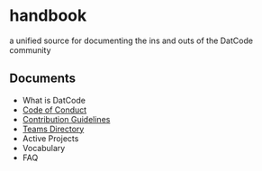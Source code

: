 # handbook
a unified source for documenting the ins and outs of the DatCode community

## Documents
* What is DatCode
* [Code of Conduct](https://github.com/gitdatcode/handbook/blob/master/code-of-conduct.md)
* [Contribution Guidelines](https://github.com/gitdatcode/handbook/blob/master/contribution-guidelines.md)
* [Teams Directory](https://github.com/gitdatcode/handbook/blob/master/teams-directory.md)
* Active Projects
* Vocabulary
* FAQ
